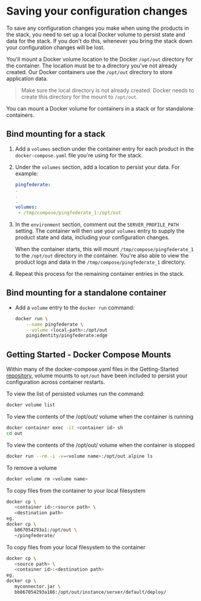 # Saving your configuration changes

To save any configuration changes you make when using the products in the stack, you need to set up a local Docker volume to persist state and data for the stack. If you don't do this, whenever you bring the stack down your configuration changes will be lost.

You'll mount a Docker volume location to the Docker `/opt/out` directory for the container. The location must be to a directory you've not already created. Our Docker containers use the `/opt/out` directory to store application data.

> Make sure the local directory is not already created. Docker needs to create this directory for the mount to `/opt/out`.

You can mount a Docker volume for containers in a stack or for standalone containers.

## Bind mounting for a stack

1. Add a `volumes` section under the container entry for each product in the `docker-compose.yaml` file you're using for the stack.
2. Under the `volumes` section, add a location to persist your data. For example:

   ```yaml
   pingfederate:
   .
   .
   .
   volumes:
    - /tmp/compose/pingfederate_1:/opt/out
   ```

3. In the `environment` section, comment out the `SERVER_PROFILE_PATH` setting. The container will then use your `volumes` entry to supply the product state and data, including your configuration changes.

   When the container starts, this will mount `/tmp/compose/pingfederate_1` to the `/opt/out` directory in the container. You're also able to view the product logs and data in the `/tmp/compose/pingfederate_1` directory.

4. Repeat this process for the remaining container entries in the stack.

## Bind mounting for a standalone container

* Add a `volume` entry to the `docker run` command:

  ```bash
  docker run \
      --name pingfederate \
      --volume <local-path>:/opt/out
      pingidentity/pingfederate:edge
  ```

## Getting Started - Docker Compose Mounts

Within many of the docker-compose.yaml files in the Getting-Started [repository](https://github.com/pingidentity/pingidentity-devops-getting-started/tree/master/11-docker-compose), volume mounts to `opt/out` have been included to persist your configuration across container restarts.

To view the list of persisted volumes run the command:

```sh
docker volume list
```

To view the contents of the /opt/out/ volume when the container is running

```sh
docker container exec -it <container id> sh
cd out
```

To view the contents of the /opt/out/ volume when the container is stopped

```sh
docker run --rm -i -v=<volume name>:/opt/out alpine ls
```

To remove a volume

```sh
docker volume rm <volume name>
```

To copy files from the container to your local filesystem

```sh
docker cp \
   <container id>:<source path> \
   <destination path>
eg.
docker cp \
   b867054293a1:/opt/out \
   ~/pingfederate/
```

To copy files from your local filesystem to the container

```sh
docker cp \
   <source path> \
   <container id>:<destination path>
eg.
docker cp \
   myconnector.jar \
   bb867054293a186:/opt/out/instance/server/default/deploy/
```
